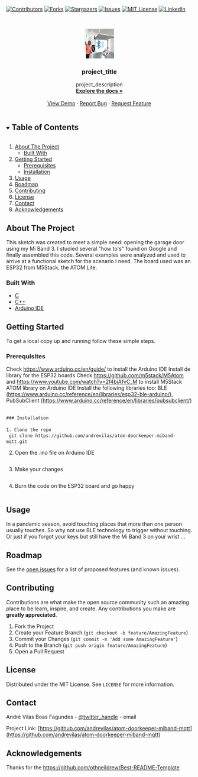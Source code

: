 <!--
*** Thanks for checking out the Best-README-Template. If you have a suggestion
*** that would make this better, please fork the repo and create a pull request
*** or simply open an issue with the tag "enhancement".
*** Thanks again! Now go create something AMAZING! :D
***
***
***
*** To avoid retyping too much info. Do a search and replace for the following:
*** github_username, repo_name, twitter_handle, email, project_title, project_description
-->



<!-- PROJECT SHIELDS -->
<!--
*** I'm using markdown "reference style" links for readability.
*** Reference links are enclosed in brackets [ ] instead of parentheses ( ).
*** See the bottom of this document for the declaration of the reference variables
*** for contributors-url, forks-url, etc. This is an optional, concise syntax you may use.
*** https://www.markdownguide.org/basic-syntax/#reference-style-links
-->
[![Contributors][contributors-shield]][contributors-url]
[![Forks][forks-shield]][forks-url]
[![Stargazers][stars-shield]][stars-url]
[![Issues][issues-shield]][issues-url]
[![MIT License][license-shield]][license-url]
[![LinkedIn][linkedin-shield]][linkedin-url]



<!-- PROJECT LOGO -->
<br />
<p align="center">
  <a href="https://github.com/andrevilas/atom-doorkeeper-miband-mqtt">
    <img src="images/img.png" alt="Logo" width="80" height="80">
  </a>

  <h3 align="center">project_title</h3>

  <p align="center">
    project_description
    <br />
    <a href="https://github.com/andrevilas/repo_name"><strong>Explore the docs »</strong></a>
    <br />
    <br />
    <a href="https://github.com/andrevilas/atom-doorkeeper-miband-mqtt">View Demo</a>
    ·
    <a href="https://github.com/andrevilas/atom-doorkeeper-miband-mqtt">Report Bug</a>
    ·
    <a href="https://github.com/andrevilas/atom-doorkeeper-miband-mqtt">Request Feature</a>
  </p>
</p>



<!-- TABLE OF CONTENTS -->
<details open="open">
  <summary><h2 style="display: inline-block">Table of Contents</h2></summary>
  <ol>
    <li>
      <a href="#about-the-project">About The Project</a>
      <ul>
        <li><a href="#built-with">Built With</a></li>
      </ul>
    </li>
    <li>
      <a href="#getting-started">Getting Started</a>
      <ul>
        <li><a href="#prerequisites">Prerequisites</a></li>
        <li><a href="#installation">Installation</a></li>
      </ul>
    </li>
    <li><a href="#usage">Usage</a></li>
    <li><a href="#roadmap">Roadmap</a></li>
    <li><a href="#contributing">Contributing</a></li>
    <li><a href="#license">License</a></li>
    <li><a href="#contact">Contact</a></li>
    <li><a href="#acknowledgements">Acknowledgements</a></li>
  </ol>
</details>



<!-- ABOUT THE PROJECT -->
## About The Project

This sketch was created to meet a simple need: opening the garage door using my Mi Band 3. I studied several "how to's" found on Google and finally assembled this code. Several examples were analyzed and used to arrive at a functional sketch for the scenario I need. The board used was an ESP32 from M5Stack, the ATOM Lite.

### Built With

* [C]()
* [C++]()
* [Arduino IDE]()



<!-- GETTING STARTED -->
## Getting Started

To get a local copy up and running follow these simple steps.

### Prerequisites

Check https://www.arduino.cc/en/guide/ to install the Arduino IDE
Install de library for the ESP32 boards
Check https://github.com/m5stack/M5Atom and https://www.youtube.com/watch?v=2f4biAfvC_M to install M5Stack ATOM library on Arduino IDE
Install the following libraries too: BLE (https://www.arduino.cc/reference/en/libraries/esp32-ble-arduino/), PubSubClient (https://www.arduino.cc/reference/en/libraries/pubsubclient/)
  ```

### Installation

1. Clone the repo
   git clone https://github.com/andrevilas/atom-doorkeeper-miband-mqtt.git
   ```
2. Open the .ino file on Arduino IDE
   ```   
3. Make your changes
   ```
4. Burn the code on the ESP32 board and go happy
   ```

<!-- USAGE EXAMPLES -->
## Usage

In a pandemic season, avoid touching places that more than one person usually touches. So why not use BLE technology to trigger without touching. Or just if you forgot your keys but still have the Mi Band 3 on your wrist ...

<!-- ROADMAP -->
## Roadmap

See the [open issues](https://github.com/github_username/repo_name/issues) for a list of proposed features (and known issues).



<!-- CONTRIBUTING -->
## Contributing

Contributions are what make the open source community such an amazing place to be learn, inspire, and create. Any contributions you make are **greatly appreciated**.

1. Fork the Project
2. Create your Feature Branch (`git checkout -b feature/AmazingFeature`)
3. Commit your Changes (`git commit -m 'Add some AmazingFeature'`)
4. Push to the Branch (`git push origin feature/AmazingFeature`)
5. Open a Pull Request



<!-- LICENSE -->
## License

Distributed under the MIT License. See `LICENSE` for more information.



<!-- CONTACT -->
## Contact

André Vilas Boas Fagundes - [@twitter_handle](https://twitter.com/andrevilas) - email

Project Link: [https://github.com/andrevilas/atom-doorkeeper-miband-mqtt](https://github.com/andrevilas/atom-doorkeeper-miband-mqtt)



<!-- ACKNOWLEDGEMENTS -->
## Acknowledgements

Thanks for the https://github.com/othneildrew/Best-README-Template 





<!-- MARKDOWN LINKS & IMAGES -->
<!-- https://www.markdownguide.org/basic-syntax/#reference-style-links -->
[contributors-shield]: https://img.shields.io/github/contributors/github_username/repo.svg?style=for-the-badge
[contributors-url]: https://github.com/andrevilas/atom-doorkeeper-miband-mqtt/graphs/contributors
[forks-shield]: https://img.shields.io/github/forks/github_username/repo.svg?style=for-the-badge
[forks-url]: https://github.com/andrevilas/atom-doorkeeper-miband-mqtt/network/members
[stars-shield]: https://img.shields.io/github/stars/github_username/repo.svg?style=for-the-badge
[stars-url]: https://github.com/andrevilas/atom-doorkeeper-miband-mqtt/stargazers
[issues-shield]: https://img.shields.io/github/issues/github_username/repo.svg?style=for-the-badge
[issues-url]: https://github.com/andrevilas/atom-doorkeeper-miband-mqtt/issues
[license-shield]: https://img.shields.io/github/license/github_username/repo.svg?style=for-the-badge
[license-url]: https://github.com/git/git-scm.com/blob/master/MIT-LICENSE.txt
[linkedin-shield]: https://img.shields.io/badge/-LinkedIn-black.svg?style=for-the-badge&logo=linkedin&colorB=555
[linkedin-url]: https://www.linkedin.com/in/andr%C3%A9-vilas-boas-fagundes-282635a/
